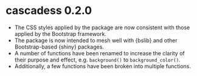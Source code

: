 # cascadess 0.2.0

* The CSS styles applied by the package are now consistent with those applied by
  the Bootstrap framework.
* The package is now intended to mesh well with {bslib} and other
  Bootstrap-based {shiny} packages.
* A number of functions have been renamed to increase the clarity of their
  purpose and effect, e.g. `background()` to `background_color()`.
* Additionally, a few functions have been broken into multiple functions.
